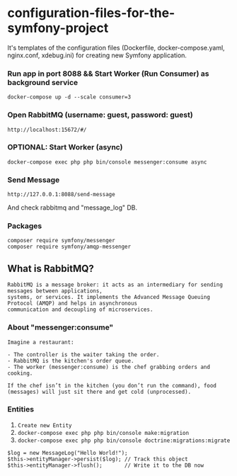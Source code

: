 # configuration-files-for-the-symfony-project
It's templates of the configuration files (Dockerfile, docker-compose.yaml, nginx.conf, xdebug.ini) for creating new Symfony application.

### Run app in port 8088 && Start Worker (Run Consumer) as background service
```
docker-compose up -d --scale consumer=3
```

### Open RabbitMQ (username: guest, password: guest)
```
http://localhost:15672/#/
```

### OPTIONAL: Start Worker (async)
```
docker-compose exec php php bin/console messenger:consume async
```

### Send Message
```
http://127.0.0.1:8088/send-message
```
And check rabbitmq and "message_log" DB.

### Packages
```
composer require symfony/messenger
composer require symfony/amqp-messenger
```

## What is RabbitMQ?
```
RabbitMQ is a message broker: it acts as an intermediary for sending messages between applications, 
systems, or services. It implements the Advanced Message Queuing Protocol (AMQP) and helps in asynchronous 
communication and decoupling of microservices.
```

### About "messenger:consume"
```
Imagine a restaurant:

- The controller is the waiter taking the order.
- RabbitMQ is the kitchen's order queue.
- The worker (messenger:consume) is the chef grabbing orders and cooking.

If the chef isn’t in the kitchen (you don’t run the command), food (messages) will just sit there and get cold (unprocessed).
```

### Entities
1. `Create new Entity`
2. `docker-compose exec php php bin/console make:migration`
3. `docker-compose exec php php bin/console doctrine:migrations:migrate`

```
$log = new MessageLog("Hello World!");
$this->entityManager->persist($log); // Track this object
$this->entityManager->flush();       // Write it to the DB now
```